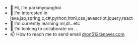 - 👋 Hi, I’m parkmyounghoi
- 👀 I’m interested in java,jsp,spring,c,c#,python,html,css,javascript,jquery,react
- 🌱 I’m currently learning ml,dl...etc
- 💞️ I’m looking to collaborate on ...
- 📫 How to reach me to send email dron512@naver.com


